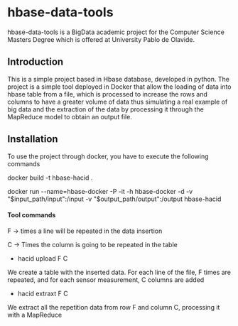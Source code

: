 # hbase-data-tools
hbase-data-tools is a BigData academic project for the Computer Science Masters Degree which is offered at University Pablo de Olavide.

## Introduction
This is a simple project based in Hbase database, developed in python.
The project is a simple tool deployed in Docker that allow the loading of data into hbase table from a file, which is processed to increase the rows and columns to have a greater volume of data thus simulating a real example of big data and the extraction of the data by processing it through the MapReduce model to obtain an output file.


## Installation
To use the project through docker, you have to execute the following commands
 
docker build -t hbase-hacid .

docker run --name=hbase-docker -P -it -h hbase-docker -d -v "$input_path/input":/input -v "$output_path/output":/output hbase-hacid

#### Tool commands
F -> times a line will be repeated in the data insertion

C -> Times the column is going to be repeated in the table


- hacid upload F C

We create a table with the inserted data. For each line of the file, F times are repeated, and for each sensor measurement, C columns are added

- hacid extraxt F C

We extract all the repetition data from row F and column C, processing it with a MapReduce
